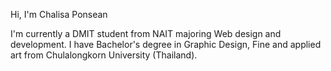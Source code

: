 Hi, I'm Chalisa Ponsean


I'm currently a DMIT student from NAIT majoring Web design and development.
I have Bachelor's degree in Graphic Design, Fine and applied art from Chulalongkorn University (Thailand).
